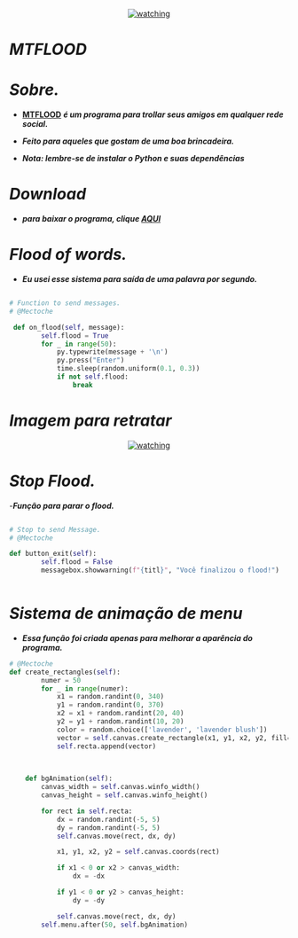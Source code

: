 <p align="center">
<a href="https://github.com/Mectoche/MTFLOOD"><img src="https://i.ibb.co/rvZynSh/watching.gif" alt="watching" border="0"></a>
</p>

#       ***MTFLOOD***

# _Sobre._

- **[MTFLOOD](https://github.com/Mectoche/MTFLOOD)** ***é um programa para trollar seus amigos em qualquer rede social.***

- ***Feito para aqueles que gostam de uma boa brincadeira.***

- ***Nota: lembre-se de instalar o Python e suas dependências***

# _Download_
- ***para baixar o programa, clique [AQUI](https://github.com/Mectoche/MTFLOOD/tree/main/MTFLOOD/EXE)***

#

# _Flood of words._

- ***Eu usei esse sistema para saída de uma palavra por segundo.***

```python

# Function to send messages.
# @Mectoche

 def on_flood(self, message):
        self.flood = True
        for _ in range(50):
            py.typewrite(message + '\n')
            py.press("Enter")
            time.sleep(random.uniform(0.1, 0.3))
            if not self.flood:
                break


```
# _Imagem para retratar_

<p align="center">
<a href="https://github.com/Mectoche/MTFLOOD/"><img src="https://i.ibb.co/5Rf7wq9/Sem-t-tulo.png" alt="watching" border="0"></a>
</p>


# _Stop Flood._

-***Função para parar o flood.***

```python

# Stop to send Message.
# @Mectoche

def button_exit(self):
        self.flood = False
        messagebox.showwarning(f"{titl}", "Você finalizou o flood!")



```

# _Sistema de animação de menu_

- ***Essa função foi criada apenas para melhorar a aparência do programa.***

```python
# @Mectoche
def create_rectangles(self):
        numer = 50
        for _ in range(numer):
            x1 = random.randint(0, 340)
            y1 = random.randint(0, 370)
            x2 = x1 + random.randint(20, 40)
            y2 = y1 + random.randint(10, 20)
            color = random.choice(['lavender', 'lavender blush'])
            vector = self.canvas.create_rectangle(x1, y1, x2, y2, fill=color, outline=color)
            self.recta.append(vector)
            
            

    def bgAnimation(self):
        canvas_width = self.canvas.winfo_width()
        canvas_height = self.canvas.winfo_height()

        for rect in self.recta:
            dx = random.randint(-5, 5)
            dy = random.randint(-5, 5)
            self.canvas.move(rect, dx, dy)

            x1, y1, x2, y2 = self.canvas.coords(rect)

            if x1 < 0 or x2 > canvas_width:
                dx = -dx

            if y1 < 0 or y2 > canvas_height:
                dy = -dy

            self.canvas.move(rect, dx, dy)
        self.menu.after(50, self.bgAnimation)


```

  
